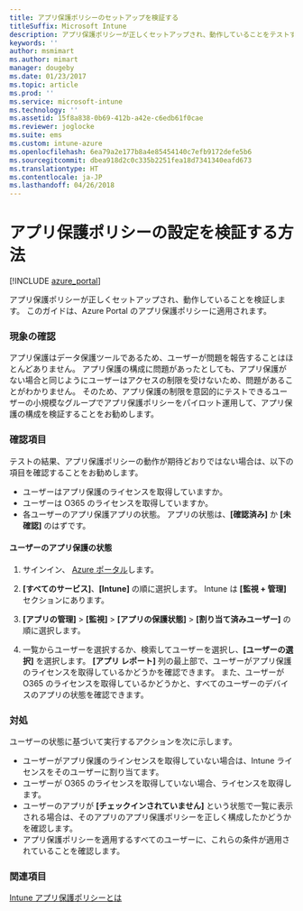 ```yaml
---
title: アプリ保護ポリシーのセットアップを検証する
titleSuffix: Microsoft Intune
description: アプリ保護ポリシーが正しくセットアップされ、動作していることをテストする方法について説明します。
keywords: ''
author: msmimart
ms.author: mimart
manager: dougeby
ms.date: 01/23/2017
ms.topic: article
ms.prod: ''
ms.service: microsoft-intune
ms.technology: ''
ms.assetid: 15f8a838-0b69-412b-a42e-c6edb61f0cae
ms.reviewer: joglocke
ms.suite: ems
ms.custom: intune-azure
ms.openlocfilehash: 6ea79a2e177b8a4e85454140c7efb9172defe5b6
ms.sourcegitcommit: dbea918d2c0c335b2251fea18d7341340eafd673
ms.translationtype: HT
ms.contentlocale: ja-JP
ms.lasthandoff: 04/26/2018
---
```

# <a name="how-to-validate-your-app-protection-policy-setup"></a>アプリ保護ポリシーの設定を検証する方法

[!INCLUDE [azure_portal](./includes/azure_portal.md)]

アプリ保護ポリシーが正しくセットアップされ、動作していることを検証します。 このガイドは、Azure Portal のアプリ保護ポリシーに適用されます。

### <a name="checking-for-symptoms"></a>現象の確認
アプリ保護はデータ保護ツールであるため、ユーザーが問題を報告することはほとんどありません。 アプリ保護の構成に問題があったとしても、アプリ保護がない場合と同じようにユーザーはアクセスの制限を受けないため、問題があることがわかりません。 そのため、アプリ保護の制限を意図的にテストできるユーザーの小規模なグループでアプリ保護ポリシーをパイロット運用して、アプリ保護の構成を検証することをお勧めします。


### <a name="what-to-check"></a>確認項目

テストの結果、アプリ保護ポリシーの動作が期待どおりではない場合は、以下の項目を確認することをお勧めします。

- ユーザーはアプリ保護のライセンスを取得していますか。
- ユーザーは O365 のライセンスを取得していますか。
- 各ユーザーのアプリ保護アプリの状態。 アプリの状態は、**[確認済み]** か **[未確認]** のはずです。

#### <a name="user-app-protection-status"></a>ユーザーのアプリ保護の状態
1. サインイン、 [Azure ポータル](https://portal.azure.com)します。
2. **[すべてのサービス]**、**[Intune]** の順に選択します。 Intune は **[監視 + 管理]** セクションにあります。
1. **[アプリの管理]** > **[監視]** >  **[アプリの保護状態]** > **[割り当て済みユーザー]** の順に選択します。

2. 一覧からユーザーを選択するか、検索してユーザーを選択し、**[ユーザーの選択]** を選択します。 **[アプリ レポート]** 列の最上部で、ユーザーがアプリ保護のライセンスを取得しているかどうかを確認できます。 また、ユーザーが O365 のライセンスを取得しているかどうかと、すべてのユーザーのデバイスのアプリの状態を確認できます。



### <a name="what-to-do"></a>対処
ユーザーの状態に基づいて実行するアクションを次に示します。

- ユーザーがアプリ保護のラインセンスを取得していない場合は、Intune ライセンスをそのユーザーに割り当てます。
- ユーザーが O365 のライセンスを取得していない場合、ライセンスを取得します。
- ユーザーのアプリが **[チェックインされていません]** という状態で一覧に表示される場合は、そのアプリのアプリ保護ポリシーを正しく構成したかどうかを確認します。
- アプリ保護ポリシーを適用するすべてのユーザーに、これらの条件が適用されていることを確認します。

### <a name="see-also"></a>関連項目

[Intune アプリ保護ポリシーとは](app-protection-policies.md)
